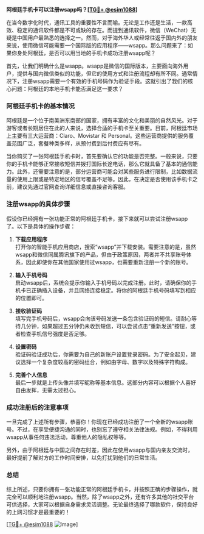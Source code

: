 **阿根廷手机卡可以注册wsapp吗？[[TG💪+ @esim1088](https://t.me/s/esim1088)]**

在当今数字化时代，通讯工具的重要性不言而喻。无论是工作还是生活，一款高效、稳定的通讯软件都是不可或缺的存在。而提到通讯软件，微信（WeChat）无疑是中国用户最熟悉的选择之一。然而，对于海外华人或经常往返于国内外的朋友来说，使用微信可能需要一个国际版的应用程序——wsapp。那么问题来了：如果你身处阿根廷，是否可以用当地的手机卡成功注册wsapp呢？

首先，让我们明确什么是wsapp。wsapp是微信的国际版本，主要面向海外用户，提供与国内微信类似的功能，但它的使用方式和注册流程却有所不同。通常情况下，注册wsapp需要一个有效的手机号码作为验证手段。这就引出了我们的核心问题：阿根廷的本地手机卡能否满足这一要求？

### 阿根廷手机卡的基本情况

阿根廷是一个位于南美洲东南部的国家，拥有丰富的文化和美丽的自然风光。对于游客或者长期居住在此的人来说，选择合适的手机卡至关重要。目前，阿根廷市场上主要有三大运营商：Claro、Movistar 和 Personal。这些运营商提供的服务覆盖范围广泛，套餐种类多样，从预付费到后付费应有尽有。

当你购买了一张阿根廷手机卡时，首先要确认它的功能是否完整。一般来说，只要你的手机卡能够正常接收短信并拨打国际长途电话，那么它就具备了基本的通信能力。此外，还需要注意的是，部分运营商可能会对某些服务进行限制，比如数据流量的使用上限或是特定地区的信号覆盖不足等。因此，在决定是否使用该手机卡之前，建议先通过官网查询详细信息或直接咨询客服。

### 注册wsapp的具体步骤

假设你已经拥有一张功能正常的阿根廷手机卡，接下来就可以尝试注册wsapp了。以下是具体的操作步骤：

1. **下载应用程序**  
   打开你的智能手机应用商店，搜索“wsapp”并下载安装。需要注意的是，虽然wsapp和微信同属腾讯旗下的产品，但由于政策原因，两者并不共享账号体系，因此即使你在其他国家使用过wsapp，也需要重新注册一个新的账号。

2. **输入手机号码**  
   启动wsapp后，系统会提示你输入手机号码以完成注册。此时，请确保你的手机卡已正确插入设备，并且网络连接稳定。将你的阿根廷手机号码填写到相应的位置即可。

3. **接收验证码**  
   填写完手机号码后，wsapp会向该号码发送一条包含验证码的短信。请耐心等待几分钟，如果超过五分钟仍未收到短信，可以尝试点击“重新发送”按钮，或者检查手机信号强度是否足够。

4. **设置密码**  
   验证码验证成功后，你需要为自己的新账户设置登录密码。为了安全起见，建议选择一个复杂度较高的密码组合，例如由字母、数字以及特殊字符构成。

5. **完善个人信息**  
   最后一步就是上传头像并填写昵称等基本信息。这部分内容可以根据个人喜好自由发挥，无需太过担心。

### 成功注册后的注意事项

一旦完成了上述所有步骤，恭喜你！你现在已经成功注册了一个全新的wsapp账号。不过，在享受便捷沟通的同时，也别忘了遵守相关法律法规。例如，不得利用wsapp从事任何违法活动，尊重他人的隐私权等等。

另外，由于阿根廷与中国之间存在时差，因此在使用wsapp与国内亲友交流时，最好提前了解对方的工作时间安排，以免打扰到他们的日常生活。

### 总结

综上所述，只要你拥有一张功能正常的阿根廷手机卡，并按照正确的步骤操作，就完全可以顺利地注册wsapp。当然，除了wsapp之外，还有许多其他的社交平台可供选择，大家可以根据自身需求灵活调整。无论最终选择了哪款软件，保持良好的上网习惯才是最重要的！

[[TG💪+ @esim1088](https://t.me/s/esim1088) ![Image](https://i.postimg.cc/4NQfJmqS/Snipaste-2025-05-13-00-14-12.png)]